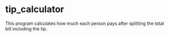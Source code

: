 # tip_calculator
This program calculates how much each person pays after splitting the total bill including the tip. 
